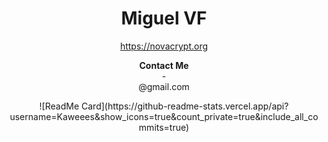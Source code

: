 
<h1 align="center">Miguel VF</h1>

<p align="center">
  <a href="https://novacrypt.org">https://novacrypt.org</a>
</p>

<p align="center">
  <b>Contact Me</b> <br>
 -  <a href="tel: "></a> <br>
  @gmail.com
</p>
<div align="center">
  ![ReadMe Card](https://github-readme-stats.vercel.app/api?username=Kaweees&show_icons=true&count_private=true&include_all_commits=true)
</div>

<!--
Useful Resources:
  - Flag List: https://emojipedia.org/flags/

**Kaweees/Kaweees** is a ✨ _special_ ✨ repository because its `README.md` (this file) appears on your GitHub profile.

Here are some ideas to get you started:

- 🔭 I’m currently working on ...
- 🌱 I’m currently learning ...
- 👯 I’m looking to collaborate on ...
- 🤔 I’m looking for help with ...
- 💬 Ask me about ...
- 📫 How to reach me: ...
- 😄 Pronouns: ...
- ⚡ Fun fact: ...
-->

